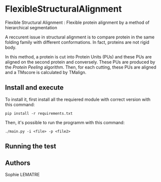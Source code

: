 # FlexibleStructuralAlignment
Flexible Structural Alignment : Flexible protein alignment by a method of
hierarchical segmentation

A reccurent issue in structural alignment is to compare protein in the same folding family with different conformations. In fact, proteins are not rigid body.

In this method, a protein is cut into Protein Units (PUs) and these PUs are aligned on the second protein and conversely. These PUs are produced by the _Protein Peeling_ algorithm. Then, for each cutting, these PUs are aligned and a TMscore is calculated by TMalign. 


## Install and execute
To install it, first install all the requiered module with correct version with this command:
```
pip install -r requirements.txt
```

Then, it's possible to run the programm with this command:
```
./main.py -i <file> -p <file2>
```


## Running the test



## Authors

Sophie LEMATRE

